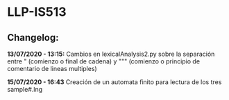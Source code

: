 # LLP-IS513

Changelog:
----------

**13/07/2020 - 13:15:** Cambios en lexicalAnalysis2.py sobre la separación entre " (comienzo o final de cadena) y """ (comienzo o principio de comentario de lineas multiples) &nbsp;

**15/07/2020 - 16:43** Creación de un automata finito para lectura de los tres sample#.lng
